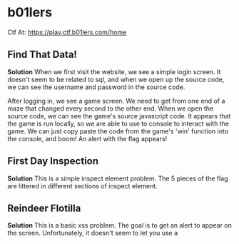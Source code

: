 # b01lers

Ctf At: https://play.ctf.b01lers.com/home

## Find That Data!

**Solution**
When we first visit the website, we see a simple login screen.  It doesn't seem to be related to sql, and when we open up the source code, we can see the username and password in the source code.

After logging in, we see a game screen.  We need to get from one end of a maze that changed every second to the other end.  When we open the source code, we can see the game's source javascript code.  It appears that the game is run locally, so we are able to use to console to interact with the game.  We can just copy paste the code from the game's 'win' function into the console, and boom! An alert with the flag appears!

## First Day Inspection

**Solution**
This is a simple inspect element problem.  The 5 pieces of the flag are littered in different sections of inspect element.  

## Reindeer Flotilla

**Solution**
This is a basic xss problem.  The goal is to get an alert to appear on the screen.  Unfortunately, it doesn't seem to let you use a <script> tag.  We can bypass this by using another html tag to run the javascript, for example, an <img> tag.
  
```<img src="bald" onerror="alert(1)">```

The way this works is that it tries to get an image located at "bald".  However, as bald doesn't exist, it instead runs the javascript within onerror.
